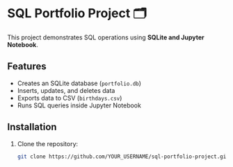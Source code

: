 
# SQL Portfolio Project 🗂️

This project demonstrates SQL operations using **SQLite and Jupyter Notebook**.

## Features
- Creates an SQLite database (`portfolio.db`)
- Inserts, updates, and deletes data
- Exports data to CSV (`birthdays.csv`)
- Runs SQL queries inside Jupyter Notebook

## Installation
1. Clone the repository:
   ```bash
   git clone https://github.com/YOUR_USERNAME/sql-portfolio-project.git
